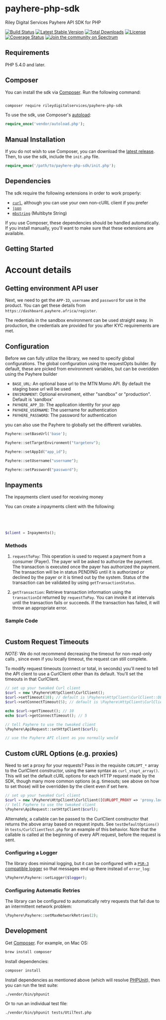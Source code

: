 # payhere-php-sdk
Riley Digital Services Payhere API SDK for PHP

[![Build Status](https://travis-ci.org/rileydigitalservices/payhere-php-sdk.svg?branch=master)](https://travis-ci.org/rileydigitalservices/payhere-php-sdk)
[![Latest Stable Version](https://poser.pugx.org/payhere/payhere-php-sdk/v/stable.svg)](https://packagist.org/packages/payhere/payhere-php-sdk)
[![Total Downloads](https://poser.pugx.org/payhere/payhere-php-sdk/downloads.svg)](https://packagist.org/packages/payhere/payhere-php-sdk)
[![License](https://poser.pugx.org/payhere/payhere-php-sdk/license.svg)](https://packagist.org/packages/payhere/payhere-php-sdk)
[![Coverage Status](https://coveralls.io/repos/github/rileydigitalservices/payhere-php-sdk/badge.svg?branch=master)](https://coveralls.io/github/rileydigitalservices/payhere-php-sdk?branch=master)
[![Join the community on Spectrum](https://withspectrum.github.io/badge/badge.svg)](https://spectrum.chat/payhere-api-sdk/)



## Requirements

PHP 5.4.0 and later.

## Composer

You can install the sdk via [Composer](http://getcomposer.org/). Run the following command:

```bash

composer require rileydigitalservices/payhere-php-sdk
```

To use the sdk, use Composer's [autoload](https://getcomposer.org/doc/01-basic-usage.md#autoloading):

```php
require_once('vendor/autoload.php');
```

## Manual Installation

If you do not wish to use Composer, you can download the [latest release](https://github.com/rileydigitalservices/payhere-php-sdk/releases). Then, to use the sdk, include the `init.php` file.

```php
require_once('/path/to/payhere-php-sdk/init.php');
```

## Dependencies

The sdk require the following extensions in order to work properly:

- [`curl`](https://secure.php.net/manual/en/book.curl.php), although you can use your own non-cURL client if you prefer
- [`json`](https://secure.php.net/manual/en/book.json.php)
- [`mbstring`](https://secure.php.net/manual/en/book.mbstring.php) (Multibyte String)

If you use Composer, these dependencies should be handled automatically. If you install manually, you'll want to make sure that these extensions are available.

## Getting Started


# Account details

## Getting environment API user 

Next, we need to get the `APP-ID`, `username` and `password` for use in the product. You can get these details from `https://dashboard.payhere.africa/register`.

The redentials in the sandbox environment can be used straight away. In production, the credentials are provided for you after KYC requirements are met.


## Configuration

Before we can fully utilize the library, we need to specify global configurations. The global configuration using the requestOpts builder. By default, these are picked from environment variables,
but can be overidden using the Payhere builder

* `BASE_URL`: An optional base url to the MTN Momo API. By default the staging base url will be used
* `ENVIRONMENT`: Optional enviroment, either "sandbox" or "production". Default is 'sandbox'
* `PAYHERE_APP_ID`: The application identity for your app
* `PAYHERE_USERNAME`:  The username for authentication
* `PAYHERE_PASSWORD`:  The password for authentication

you can also use the Payhere to globally set the different variables.



```php
Payhere::setBaseUrl('base');

Payhere::setTargetEnvironment("targetenv");

Payhere::setAppId("app_id");

Payhere::setUsername("username");

Payhere::setPassword("password");
```



## Inpayments

The inpayments client used for receiving money 

You can create a inpayments client with the following:

```php




$client = Inpayments();
```

### Methods

1. `requestToPay`: This operation is used to request a payment from a consumer (Payer). The payer will be asked to authorize the payment. The transaction is executed once the payer has authorized the payment. The transaction will be in status PENDING until it is authorized or declined by the payer or it is timed out by the system. Status of the transaction can be validated by using `getTransactionStatus`.

2. `getTransaction`: Retrieve transaction information using the `transactionId` returned by `requestToPay`. You can invoke it at intervals until the transaction fails or succeeds. If the transaction has failed, it will throw an appropriate error. 

### Sample Code

```php

```


## Custom Request Timeouts

*NOTE:* We do not recommend decreasing the timeout for non-read-only calls , since even if you locally timeout, the request  can still complete.

To modify request timeouts (connect or total, in seconds) you'll need to tell the API client to use a CurlClient other than its default. You'll set the timeouts in that CurlClient.

```php
// set up your tweaked Curl client
$curl = new \Payhere\HttpClient\CurlClient();
$curl->setTimeout(10); // default is \Payhere\HttpClient\CurlClient::DEFAULT_TIMEOUT
$curl->setConnectTimeout(5); // default is \Payhere\HttpClient\CurlClient::DEFAULT_CONNECT_TIMEOUT

echo $curl->getTimeout(); // 10
echo $curl->getConnectTimeout(); // 5

// tell Payhere to use the tweaked client
\Payhere\ApiRequest::setHttpClient($curl);

// use the Payhere API client as you normally would
```

## Custom cURL Options (e.g. proxies)

Need to set a proxy for your requests? Pass in the requisite `CURLOPT_*` array to the CurlClient constructor, using the same syntax as `curl_stopt_array()`. This will set the default cURL options for each HTTP request made by the SDK, though many more common options (e.g. timeouts; see above on how to set those) will be overridden by the client even if set here.

```php
// set up your tweaked Curl client
$curl = new \Payhere\HttpClient\CurlClient([CURLOPT_PROXY => 'proxy.local:80']);
// tell Payhere to use the tweaked client
\Payhere\ApiRequest::setHttpClient($curl);
```

Alternately, a callable can be passed to the CurlClient constructor that returns the above array based on request inputs. See `testDefaultOptions()` in `tests/CurlClientTest.php` for an example of this behavior. Note that the callable is called at the beginning of every API request, before the request is sent.

### Configuring a Logger

The library does minimal logging, but it can be configured
with a [`PSR-3` compatible logger][psr3] so that messages
end up there instead of `error_log`:

```php
\Payhere\Payhere::setLogger($logger);
```


### Configuring Automatic Retries

The library can be configured to automatically retry requests that fail due to
an intermittent network problem:

```php
\Payhere\Payhere::setMaxNetworkRetries(2);
```


## Development

Get [Composer][composer]. For example, on Mac OS:

```bash
brew install composer
```

Install dependencies:

```bash
composer install
```



Install dependencies as mentioned above (which will resolve [PHPUnit](http://packagist.org/packages/phpunit/phpunit)), then you can run the test suite:

```bash
./vendor/bin/phpunit
```

Or to run an individual test file:

```bash
./vendor/bin/phpunit tests/UtilTest.php
```


[composer]: https://getcomposer.org/
[curl]: http://curl.haxx.se/docs/caextract.html
[psr3]: http://www.php-fig.org/psr/psr-3/
